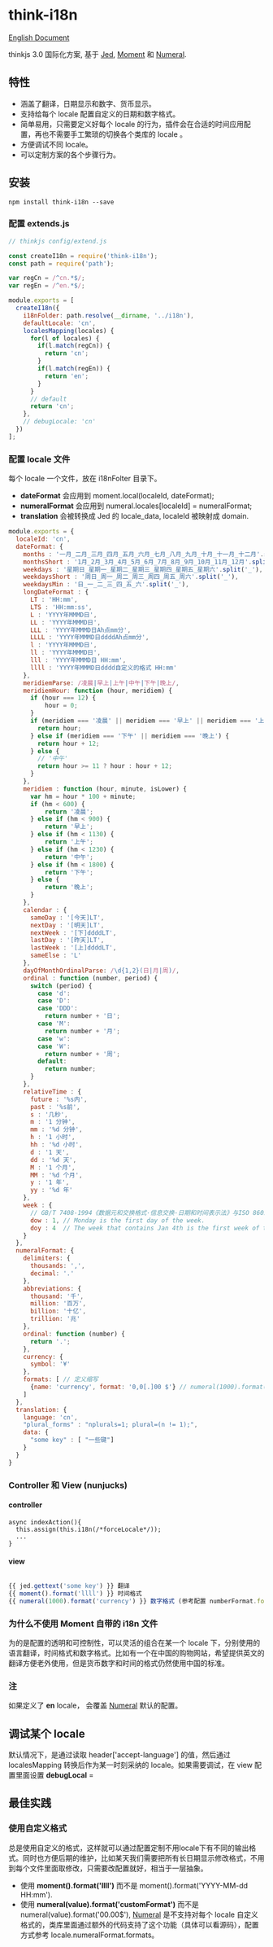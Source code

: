 # think-i18n
[English Document](https://github.com/thinkjs/think-i18n)

thinkjs 3.0 国际化方案, 基于 [Jed](https://github.com/messageformat/Jed), [Moment](https://github.com/moment/moment/) 和 [Numeral](https://github.com/adamwdraper/Numeral-js).

## 特性
 - 涵盖了翻译，日期显示和数字、货币显示。
 - 支持给每个 locale 配置自定义的日期和数字格式。
 - 简单易用，只需要定义好每个 locale 的行为，插件会在合适的时间应用配置，再也不需要手工繁琐的切换各个类库的 locale 。
 - 方便调试不同 locale。
 - 可以定制方案的各个步骤行为。

## 安装
    npm install think-i18n --save
### 配置 extends.js

```js
// thinkjs config/extend.js

const createI18n = require('think-i18n');
const path = require('path');

var regCn = /^cn.*$/;
var regEn = /^en.*$/;

module.exports = [
  createI18n({
    i18nFolder: path.resolve(__dirname, '../i18n'),
    defaultLocale: 'cn',
    localesMapping(locales) {
      for(l of locales) {
        if(l.match(regCn)) {
          return 'cn';
        }
        if(l.match(regEn)) {
          return 'en';
        }
      }
      // default
      return 'cn';
    },
    // debugLocale: 'cn'
  })
];

```
### 配置 locale 文件

 每个 locale 一个文件，放在 i18nFolter 目录下。

- **dateFormat** 会应用到 moment.local(localeId, dateFormat);
- **numeralFormat** 会应用到 numeral.locales[localeId] = numeralFormat;
- **translation** 会被转换成 Jed 的 locale_data, localeId 被映射成 domain.
```js
module.exports = {
  localeId: 'cn',
  dateFormat: {
    months : '一月_二月_三月_四月_五月_六月_七月_八月_九月_十月_十一月_十二月'.split('_'),
    monthsShort : '1月_2月_3月_4月_5月_6月_7月_8月_9月_10月_11月_12月'.split('_'),
    weekdays : '星期日_星期一_星期二_星期三_星期四_星期五_星期六'.split('_'),
    weekdaysShort : '周日_周一_周二_周三_周四_周五_周六'.split('_'),
    weekdaysMin : '日_一_二_三_四_五_六'.split('_'),
    longDateFormat : {
      LT : 'HH:mm',
      LTS : 'HH:mm:ss',
      L : 'YYYY年MMMD日',
      LL : 'YYYY年MMMD日',
      LLL : 'YYYY年MMMD日Ah点mm分',
      LLLL : 'YYYY年MMMD日ddddAh点mm分',
      l : 'YYYY年MMMD日',
      ll : 'YYYY年MMMD日',
      lll : 'YYYY年MMMD日 HH:mm',
      llll : 'YYYY年MMMD日dddd自定义的格式 HH:mm'
    },
    meridiemParse: /凌晨|早上|上午|中午|下午|晚上/,
    meridiemHour: function (hour, meridiem) {
      if (hour === 12) {
          hour = 0;
      }
      if (meridiem === '凌晨' || meridiem === '早上' || meridiem === '上午') {
        return hour;
      } else if (meridiem === '下午' || meridiem === '晚上') {
        return hour + 12;
      } else {
        // '中午'
        return hour >= 11 ? hour : hour + 12;
      }
    },
    meridiem : function (hour, minute, isLower) {
      var hm = hour * 100 + minute;
      if (hm < 600) {
          return '凌晨';
      } else if (hm < 900) {
          return '早上';
      } else if (hm < 1130) {
          return '上午';
      } else if (hm < 1230) {
          return '中午';
      } else if (hm < 1800) {
          return '下午';
      } else {
          return '晚上';
      }
    },
    calendar : {
      sameDay : '[今天]LT',
      nextDay : '[明天]LT',
      nextWeek : '[下]ddddLT',
      lastDay : '[昨天]LT',
      lastWeek : '[上]ddddLT',
      sameElse : 'L'
    },
    dayOfMonthOrdinalParse: /\d{1,2}(日|月|周)/,
    ordinal : function (number, period) {
      switch (period) {
        case 'd':
        case 'D':
        case 'DDD':
          return number + '日';
        case 'M':
          return number + '月';
        case 'w':
        case 'W':
          return number + '周';
        default:
          return number;
      }
    },
    relativeTime : {
      future : '%s内',
      past : '%s前',
      s : '几秒',
      m : '1 分钟',
      mm : '%d 分钟',
      h : '1 小时',
      hh : '%d 小时',
      d : '1 天',
      dd : '%d 天',
      M : '1 个月',
      MM : '%d 个月',
      y : '1 年',
      yy : '%d 年'
    },
    week : {
      // GB/T 7408-1994《数据元和交换格式·信息交换·日期和时间表示法》与ISO 8601:1988等效
      dow : 1, // Monday is the first day of the week.
      doy : 4  // The week that contains Jan 4th is the first week of the year.
    }
  },
  numeralFormat: {
    delimiters: {
      thousands: ',',
      decimal: '.'
    },
    abbreviations: {
      thousand: '千',
      million: '百万',
      billion: '十亿',
      trillion: '兆'
    },
    ordinal: function (number) {
      return '.';
    },
    currency: {
      symbol: '¥'
    },
    formats: [ // 定义缩写
      {name: 'currency', format: '0,0[.]00 $'} // numeral(1000).format(currency) === numeral(1000).format('0,0[.]00 $')
    ]
  },
  translation: {
    language: 'cn',
    "plural_forms" : "nplurals=1; plural=(n != 1);",
    data: {
      "some key" : [ "一些键"]
    }
  }
}

```

### Controller 和 View (nunjucks)

####  controller

    async indexAction(){
      this.assign(this.i18n(/*forceLocale*/));
      ...
    }

####  view

```js

{{ jed.gettext('some key') }} 翻译
{{ moment().format('llll') }} 时间格式
{{ numeral(1000).format('currency') }} 数字格式 (参考配置 numberFormat.formats)

```

### 为什么不使用 Moment 自带的 i18n 文件

为的是配置的透明和可控制性，可以灵活的组合在某一个 locale 下，分别使用的 语言翻译，时间格式和数字格式。比如有一个在中国的购物网站，希望提供英文的翻译方便老外使用，但是货币数字和时间的格式仍然使用中国的标准。

### 注
如果定义了 **en** locale， 会覆盖 [Numeral](https://github.com/adamwdraper/Numeral-js) 默认的配置。

## 调试某个 locale
  默认情况下，是通过读取 header['accept-language'] 的值，然后通过 localesMapping 转换后作为某一时刻采纳的 locale。如果需要调试，在 view 配置里面设置 **debugLocal** = <locale>

## 最佳实践

### 使用自定义格式

总是使用自定义的格式，这样就可以通过配置定制不用locale下有不同的输出格式。同时也方便后期的维护，比如某天我们需要把所有长日期显示修改格式，不用到每个文件里面取修改，只需要改配置就好，相当于一层抽象。

  - 使用 **moment().format('llll')** 而不是 moment().format('YYYY-MM-dd HH:mm').
  - 使用 **numeral(value).format('customFormat')** 而不是 numeral(value).format('00.00$'), [Numeral](https://github.com/adamwdraper/Numeral-js) 是不支持对每个 locale 自定义格式的，类库里面通过额外的代码支持了这个功能（具体可以看源码），配置方式参考 locale.numeralFormat.formats。